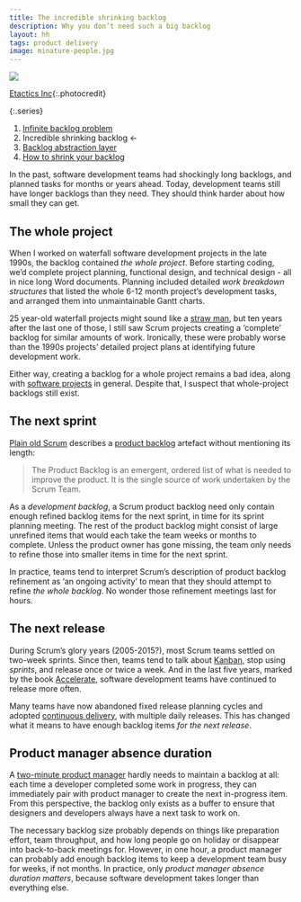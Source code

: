 ```yaml
---
title: The incredible shrinking backlog
description: Why you don’t need such a big backlog
layout: hh
tags: product delivery
image: minature-people.jpg
---
```


![](minature-people.jpg)

[Etactics Inc](https://unsplash.com/photos/MC8TXw4UWPI){:.photocredit}

{:.series}
1. [Infinite backlog problem](infinite-backlog)
2. Incredible shrinking backlog ←
3. [Backlog abstraction layer](backlog-abstraction-layer)
4. [How to shrink your backlog](shrink-your-backlog)

In the past, software development teams had shockingly long backlogs, and planned tasks for months or years ahead.
Today, development teams still have longer backlogs than they need.
They should think harder about how small they can get.

## The whole project

When I worked on waterfall software development projects in the late 1990s,
the backlog contained _the whole project_.
Before starting coding, we’d complete project planning, functional design, and technical design - all in nice long Word documents.
Planning included detailed _work breakdown structures_ that listed the whole 6-12 month project’s development tasks, and arranged them into unmaintainable Gantt charts.

25 year-old waterfall projects might sound like a 
[straw man](https://en.wikipedia.org/wiki/Straw_man),
but ten years after the last one of those, I still saw Scrum projects creating a ‘complete’ backlog for similar amounts of work.
Ironically, these were probably worse than the 1990s projects’ detailed project plans at identifying future development work.

Either way, creating a backlog for a whole project remains a bad idea,
along with [software projects](project-free) in general.
Despite that, I suspect that whole-project backlogs still exist.

## The next sprint

[Plain old Scrum](https://scrumguides.org/scrum-guide.html) describes a
[product backlog](https://scrumguides.org/scrum-guide.html#product-backlog) artefact
without mentioning its length:

> The Product Backlog is an emergent, ordered list of what is needed to improve the product.
> It is the single source of work undertaken by the Scrum Team.

As a _development backlog_, a Scrum product backlog need only contain enough refined backlog items for the next sprint, in time for its sprint planning meeting.
The rest of the product backlog might consist of large unrefined items that would each take the team weeks or months to complete.
Unless the product owner has gone missing, the team only needs to refine those into smaller items in time for the next sprint.

In practice, teams tend to interpret Scrum’s description of product backlog refinement as ‘an ongoing activity’ to mean that they should attempt to refine _the whole backlog_.
No wonder those refinement meetings last for hours.

## The next release

During Scrum’s glory years (2005-2015?), most Scrum teams settled on two-week sprints.
Since then, teams tend to talk about
[Kanban](https://en.wikipedia.org/wiki/Kanban_(development)),
stop using _sprints_, and release once or twice a week.
And in the last five years, marked by the book [Accelerate](https://en.wikipedia.org/wiki/Accelerate_(book)),
software development teams have continued to release more often.

Many teams have now abandoned fixed release planning cycles and adopted
[continuous delivery](https://en.wikipedia.org/wiki/Continuous_delivery), 
with multiple daily releases.
This has changed what it means to have enough backlog items _for the next release_.

## Product manager absence duration

A [two-minute product manager](two-minute-rule) hardly needs to maintain a backlog at all:
each time a developer completed some work in progress, they can immediately pair with product manager to create the next in-progress item.
From this perspective, the backlog only exists as a buffer to ensure that designers and developers always have a next task to work on.

The necessary backlog size probably depends on things like preparation effort, team throughput, and how long people go on holiday or disappear into back-to-back meetings for.
However, in one hour, a product manager can probably add enough backlog items to keep a development team busy for weeks, if not months.
In practice, only _product manager absence duration matters_, because software development takes longer than everything else.
